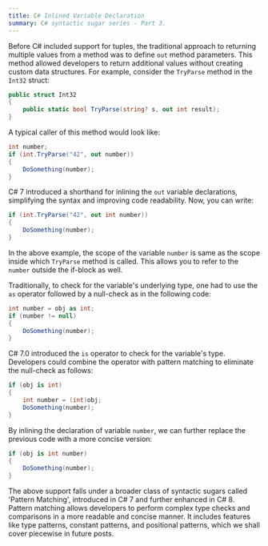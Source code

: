 ```yaml
---
title: C# Inlined Variable Declaration
summary: C# syntactic sugar series - Part 3.
---
```


<!-- IDE0018, IDE0019, IDE0020 -->

Before C# included support for tuples, the traditional approach to returning multiple values from a method was to define `out` method parameters. This method allowed developers to return additional values without creating custom data structures. For example, consider the `TryParse` method in the `Int32` struct:

```cs
public struct Int32
{
    public static bool TryParse(string? s, out int result);
}
```

A typical caller of this method would look like:

```cs
int number;
if (int.TryParse("42", out number))
{
    DoSomething(number);
}
```

C# 7 introduced a shorthand for inlining the `out` variable declarations, simplifying the syntax and improving code readability. Now, you can write:

```cs
if (int.TryParse("42", out int number))
{
    DoSomething(number);
}
```

In the above example, the scope of the variable `number` is same as the scope inside which `TryParse` method is called. This allows you to refer to the `number` outside the if-block as well.

Traditionally, to check for the variable's underlying type, one had to use the `as` operator followed by a null-check as in the following code:

```cs
int number = obj as int;
if (number != null)
{
    DoSomething(number);
}
```

C# 7.0 introduced the `is` operator to check for the variable's type. Developers could combine the operator with pattern matching to eliminate the null-check as follows:

```cs
if (obj is int)
{
    int number = (int)obj;
    DoSomething(number);
}
```

By inlining the declaration of variable `number`, we can further replace the previous code with a more concise version:

```cs
if (obj is int number)
{
    DoSomething(number);
}
```

The above support falls under a broader class of syntactic sugars called 'Pattern Matching', introduced in C# 7 and further enhanced in C# 8. Pattern matching allows developers to perform complex type checks and comparisons in a more readable and concise manner. It includes features like type patterns, constant patterns, and positional patterns, which we shall cover piecewise in future posts.
